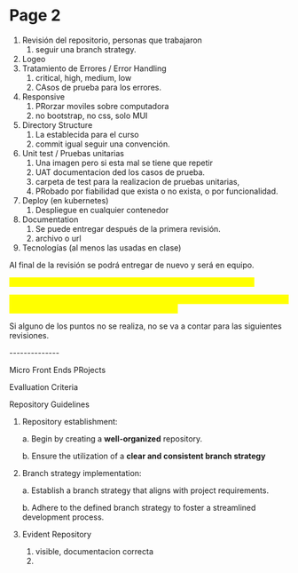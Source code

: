# Page 2



1. Revisión del repositorio, personas que trabajaron
   1. seguir una branch strategy.
2. Logeo&#x20;
3. Tratamiento de Errores / Error Handling
   1. critical, high, medium, low
   2. CAsos de prueba para los errores.
4. Responsive
   1. PRorzar moviles sobre computadora
   2. no bootstrap, no css, solo MUI
5. Directory Structure
   1. La establecida para el curso
   2. commit igual seguir una convención.
6. Unit test / Pruebas unitarias
   1. Una imagen pero si esta mal se tiene que repetir
   2. UAT documentacion  ded los casos de prueba.
   3. carpeta de test para la realizacion de pruebas unitarias,
   4. PRobado por fiabilidad que exista o no exista, o por funcionalidad.
7. Deploy (en kubernetes)
   1. Despliegue en cualquier contenedor
8. Documentation &#x20;
   1. Se puede entregar después de la primera revisión.
   2. archivo o url
9. Tecnologías (al menos las usadas en clase)

Al final de la revisión se podrá entregar de nuevo y será en equipo.



<mark style="color:yellow;">Se tiene una semana después de terminar los temas para entregar.</mark>

<mark style="color:yellow;">Para la primera revisión se contaran 10 dias, después ya se consideraran las revisiones cada semana, total de revisiones 3.</mark>



Si alguno de los puntos no se realiza, no se va a contar para las siguientes revisiones.&#x20;







\--------------

Micro Front Ends PRojects

Evalluation Criteria



Repository Guidelines

1.  Repository establishment:&#x20;

    a. Begin by creating a **well-organized** repository.

    b. Ensure the utilization of a **clear and consistent branch strategy**
2.  Branch strategy implementation:

    a. Establish a branch strategy that aligns with project requirements.

    b. Adhere to the  defined branch strategy to foster a streamlined development process.
3. Evident  Repository
   1. visible, documentacion correcta
   2.

































